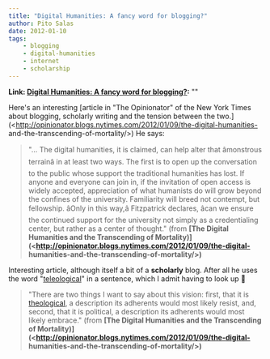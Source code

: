 ```yaml
---
title: "Digital Humanities: A fancy word for blogging?"
author: Pito Salas
date: 2012-01-10
tags:
    - blogging
    - digital-humanities
    - internet
    - scholarship
---
```


**Link: [Digital Humanities: A fancy word for blogging?](None):** ""

Here's an interesting [article in "The Opinionator" of the New York Times
about blogging, scholarly writing and the tension between the
two.](<http://opinionator.blogs.nytimes.com/2012/01/09/the-digital-humanities-
and-the-transcending-of-mortality/>) He says:

> "… The digital humanities, it is claimed, can help alter that âmonstrous
> terrainâ in at least two ways. The first is to open up the conversation to
> the public whose support the traditional humanities has lost. If anyone and
> everyone can join in, if the invitation of open access is widely accepted,
> appreciation of what humanists do will grow beyond the confines of the
> university. Familiarity will breed not contempt, but fellowship. âOnly in
> this way,â Fitzpatrick declares, âcan we ensure the continued support
> for the university not simply as a credentialing center, but rather as a
> center of thought." (from **[The Digital Humanities and the Transcending of
> Mortality)](<http://opinionator.blogs.nytimes.com/2012/01/09/the-digital-
> humanities-and-the-transcending-of-mortality/>)**

Interesting article, although itself a bit of a **scholarly** blog. After all
he uses the word "[teleological](<http://en.wikipedia.org/wiki/Teleology>)" in
a sentence, which I admit having to look up 🙂

> "There are two things I want to say about this vision: first, that it is
> [theological](<http://en.wikipedia.org/wiki/Teleology>), a description its
> adherents would most likely resist, and, second, that it is political, a
> description its adherents would most likely embrace." (from **[The Digital
> Humanities and the Transcending of
> Mortality)](<http://opinionator.blogs.nytimes.com/2012/01/09/the-digital-
> humanities-and-the-transcending-of-mortality/>)**


